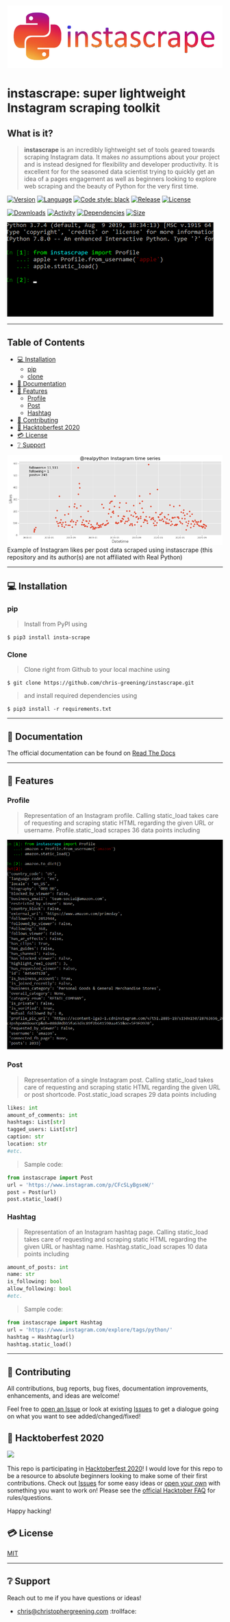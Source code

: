 ![instascrape logo](/media/logo.png?raw=true)

# instascrape: super lightweight Instagram scraping toolkit

## What is it?
> **instascrape** is an incredibly lightweight set of tools geared towards scraping Instagram data. It makes *no* assumptions about your project and is instead designed for flexibility and developer productivity. It is excellent for for the seasoned data scientist trying to quickly get an idea of a pages engagement as well as beginners looking to explore web scraping and the beauty of Python for the very first time. 

[![Version](https://img.shields.io/pypi/pyversions/insta-scrape)](https://www.python.org/downloads/release/python-360/)
[![Language](https://img.shields.io/github/languages/top/chris-greening/instascrape)](https://www.python.org/) 
[![Code style: black](https://img.shields.io/badge/code%20style-black-000000.svg)](https://github.com/psf/black)
[![Release](https://img.shields.io/pypi/v/insta-scrape)](https://pypi.org/project/insta-scrape/)
[![License](http://img.shields.io/:license-mit-blue.svg?style=flat-square)](https://opensource.org/licenses/MIT) 

[![Downloads](https://pepy.tech/badge/insta-scrape)](https://pepy.tech/project/insta-scrape)
[![Activity](https://img.shields.io/github/last-commit/chris-greening/instascrape)](https://github.com/chris-greening/instascrape) 
[![Dependencies](https://img.shields.io/librariesio/github/chris-greening/instascrape)](https://github.com/chris-greening/instascrape/blob/master/requirements.txt)
[![Size](https://img.shields.io/github/repo-size/chris-greening/instascrape)](https://github.com/chris-greening/instascrape) 

![Sample programming gif](/media/sample_code.gif?raw=true)

---

## Table of Contents 
* [:computer: Installation](#installation)
  * [pip](#pip)
  * [clone](#clone)
* [:newspaper: Documentation](#documentation)
* [:scroll: Features](#features)
  * [Profile](#profile)
  * [Post](#post)
  * [Hashtag](#hashtag)
* [:pray: Contributing](#contributing)
* [:jack_o_lantern: Hacktoberfest 2020](#hacktoberfest-2020)
* [:credit_card: License](#license)
* [:grey_question: Support](#support)

![Graph of instagram data](/media/realpython.png?raw=true)
Example of Instagram likes per post data scraped using instascrape (this repository and its author(s) are not affiliated with Real Python)

---

## :computer: Installation

### pip
> Install from PyPI using
```shell
$ pip3 install insta-scrape
```

### Clone
> Clone right from Github to your local machine using 
```shell
$ git clone https://github.com/chris-greening/instascrape.git 
```
> and install required dependencies using 
```shell
$ pip3 install -r requirements.txt
```

---

## :newspaper: Documentation 
The official documentation can be found on [Read The Docs](https://instascrape.readthedocs.io/en/latest/index.html)

---

## :scroll: Features

### Profile 
> Representation of an Instagram profile. Calling static_load takes care of requesting and scraping static HTML regarding the given URL or username. 
> Profile.static_load scrapes 36 data points including 

<img src="media/profile_example 0.png" width=700>

### Post
> Representation of a single Instagram post. Calling static_load takes care of requesting and scraping static HTML regarding the given URL or post shortcode.
> Post.static_load scrapes 29 data points including
```python
likes: int
amount_of_comments: int
hashtags: List[str]
tagged_users: List[str]
caption: str
location: str
#etc. 
```
> Sample code:
```python
from instascrape import Post 
url = 'https://www.instagram.com/p/CFcSLyBgseW/'
post = Post(url)
post.static_load()
```

### Hashtag
> Representation of an Instagram hashtag page. Calling static_load takes care of requesting and scraping static HTML regarding the given URL or hashtag name.
> Hashtag.static_load scrapes 10 data points including
```python
amount_of_posts: int
name: str
is_following: bool
allow_following: bool
#etc. 
```
> Sample code:
```python
from instascrape import Hashtag 
url = 'https://www.instagram.com/explore/tags/python/'
hashtag = Hashtag(url)
hashtag.static_load()
```
---

## :pray: Contributing 
All contributions, bug reports, bug fixes, documentation improvements, enhancements, and ideas are welcome! 

Feel free to [open an Issue](https://github.com/chris-greening/instascrape/issues/new/choose) or look at existing [Issues](https://github.com/chris-greening/instascrape/issues) to get a dialogue going on what you want to see added/changed/fixed! 

## :jack_o_lantern: Hacktoberfest 2020
<img src="https://hacktoberfest.digitalocean.com/assets/HF-full-logo-b05d5eb32b3f3ecc9b2240526104cf4da3187b8b61963dd9042fdc2536e4a76c.svg" width="350"/>

This repo is participating in [Hacktoberfest 2020](https://hacktoberfest.digitalocean.com/)! I would love for this repo to be a resource to absolute beginners looking to make some of their first contributions. Check out [Issues](https://github.com/chris-greening/instascrape/issues) for some easy ideas or [open your own](https://github.com/chris-greening/instascrape/issues/new/choose) with something you want to work on! Please see the [official Hacktober FAQ](https://hacktoberfest.digitalocean.com/faq) for rules/questions. 

Happy hacking! 

## :credit_card: License
[MIT](LICENSE)

---

## :grey_question: Support 
Reach out to me if you have questions or ideas!
- chris@christophergreening.com
:trollface:
